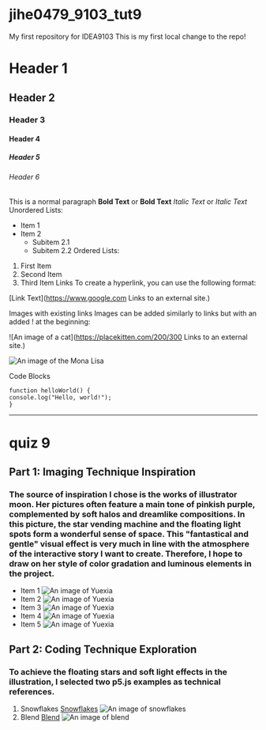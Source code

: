 # jihe0479_9103_tut9
My first repository for IDEA9103
This is my first local change to the repo!
# Header 1
## Header 2
### Header 3
#### Header 4
##### Header 5
###### Header 6
This is a normal paragraph
**Bold Text** or __Bold Text__
*Italic Text* or _Italic Text_
Unordered Lists:

- Item 1
- Item 2
  - Subitem 2.1
  - Subitem 2.2
Ordered Lists:
1. First Item
2. Second Item
3. Third Item
Links
To create a hyperlink, you can use the following format:

[Link Text](https://www.google.com
Links to an external site.)

Images with existing links
Images can be added similarly to links but with an added ! at the beginning:

![An image of a cat](https://placekitten.com/200/300
Links to an external site.)

![An image of the Mona Lisa](readmeImages/Mona_Lisa_by_Leonardo_da_Vinci_500_x_700.jpg)

Code Blocks
```
function helloWorld() {
console.log("Hello, world!");
}
```
---

# quiz 9
## Part 1: Imaging Technique Inspiration
### The source of inspiration I chose is the works of illustrator moon. Her pictures often feature a main tone of pinkish purple, complemented by soft halos and dreamlike compositions. In this picture, the star vending machine and the floating light spots form a wonderful sense of space. This "fantastical and gentle" visual effect is very much in line with the atmosphere of the interactive story I want to create. Therefore, I hope to draw on her style of color gradation and luminous elements in the project.
- Item 1
![An image of Yuexia](readmeImages/quiz9-1.jpg)
- Item 2
![An image of Yuexia](readmeImages/quiz9-2.jpg)
- Item 3
![An image of Yuexia](readmeImages/quiz9-3.jpg)
- Item 4
![An image of Yuexia](readmeImages/quiz9-4.jpg)
- Item 5
![An image of Yuexia](readmeImages/quiz9-5.jpg)
## Part 2: Coding Technique Exploration
### To achieve the floating stars and soft light effects in the illustration, I selected two p5.js examples as technical references.
1. Snowflakes
[Snowflakes](https://p5js.org/zh-Hans/examples/classes-and-objects-snowflakes/)
![An image of snowflakes](readmeImages/snowflakes-show.png)
2. Blend
[Blend](https://p5js.org/reference/p5.Image/blend/)
![An image of blend](readmeImages/blend-show.png)
